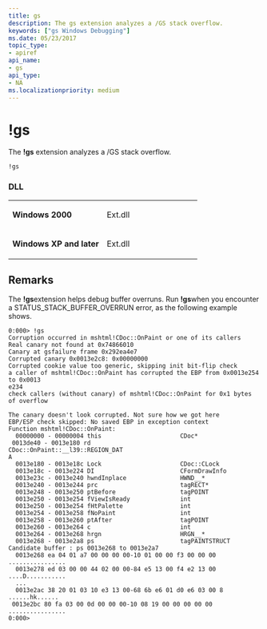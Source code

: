 ```yaml
---
title: gs
description: The gs extension analyzes a /GS stack overflow.
keywords: ["gs Windows Debugging"]
ms.date: 05/23/2017
topic_type:
- apiref
api_name:
- gs
api_type:
- NA
ms.localizationpriority: medium
---
```


# !gs


The **!gs** extension analyzes a /GS stack overflow.

```dbgcmd
!gs
```

### <span id="DLL"></span><span id="dll"></span>DLL

<table>
<colgroup>
<col width="50%" />
<col width="50%" />
</colgroup>
<tbody>
<tr class="odd">
<td align="left"><p><strong>Windows 2000</strong></p></td>
<td align="left"><p>Ext.dll</p></td>
</tr>
<tr class="even">
<td align="left"><p><strong>Windows XP and later</strong></p></td>
<td align="left"><p>Ext.dll</p></td>
</tr>
</tbody>
</table>

 

Remarks
-------

The **!gs**extension helps debug buffer overruns. Run **!gs**when you encounter a STATUS\_STACK\_BUFFER\_OVERRUN error, as the following example shows.

```dbgcmd
0:000> !gs
Corruption occurred in mshtml!CDoc::OnPaint or one of its callers
Real canary not found at 0x74866010
Canary at gsfailure frame 0x292ea4e7
Corrupted canary 0x0013e2c8: 0x00000000
Corrupted cookie value too generic, skipping init bit-flip check
a caller of mshtml!CDoc::OnPaint has corrupted the EBP from 0x0013e254 to 0x0013
e234
check callers (without canary) of mshtml!CDoc::OnPaint for 0x1 bytes of overflow

The canary doesn't look corrupted. Not sure how we got here
EBP/ESP check skipped: No saved EBP in exception context
Function mshtml!CDoc::OnPaint:
  00000000 - 00000004 this                      CDoc*
 0013de40 - 0013e180 rd                        CDoc::OnPaint::__l39::REGION_DAT
A
  0013e180 - 0013e18c Lock                      CDoc::CLock
  0013e18c - 0013e224 DI                        CFormDrawInfo
  0013e23c - 0013e240 hwndInplace               HWND__*
  0013e240 - 0013e244 prc                       tagRECT*
  0013e248 - 0013e250 ptBefore                  tagPOINT
  0013e250 - 0013e254 fViewIsReady              int
  0013e250 - 0013e254 fHtPalette                int
  0013e254 - 0013e258 fNoPaint                  int
  0013e258 - 0013e260 ptAfter                   tagPOINT
  0013e260 - 0013e264 c                         int
  0013e264 - 0013e268 hrgn                      HRGN__*
  0013e268 - 0013e2a8 ps                        tagPAINTSTRUCT
Candidate buffer : ps 0013e268 to 0013e2a7
  0013e268 ea 04 01 a7 00 00 00 00-10 01 00 00 f3 00 00 00 ................
  0013e278 ed 03 00 00 44 02 00 00-84 e5 13 00 f4 e2 13 00 ....D...........
  ...
  0013e2ac 38 20 01 03 10 e3 13 00-68 6b e6 01 d0 e6 03 00 8 ......hk......
 0013e2bc 80 fa 03 00 0d 00 00 00-10 08 19 00 00 00 00 00 ................
0:000>
```

 

 





